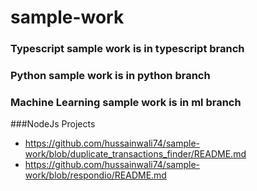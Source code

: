 # sample-work

### Typescript sample work is in  typescript branch
### Python sample work is in  python branch
### Machine Learning sample work is in  ml branch

###NodeJs Projects
- https://github.com/hussainwali74/sample-work/blob/duplicate_transactions_finder/README.md
- https://github.com/hussainwali74/sample-work/blob/respondio/README.md

